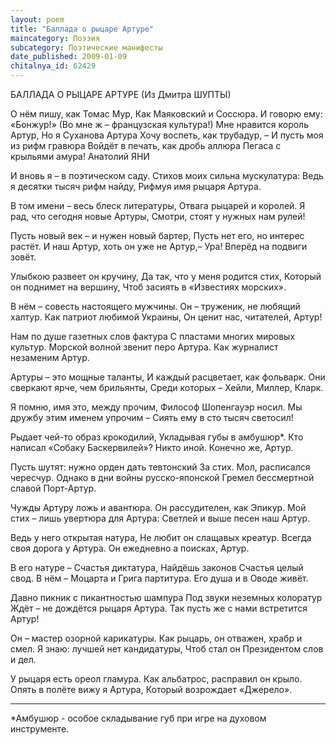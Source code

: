 ```yaml
---
layout: poem
title: "Баллада о рыцаре Артуре"
maincategory: Поэзия
subcategory: Поэтические манифесты
date_published: 2009-01-09
chitalnya_id: 62429
---
```




БАЛЛАДА О РЫЦАРЕ АРТУРЕ
  (Из Дмитра ШУПТЫ)

О нём пишу, как Томас Мур,
Как Маяковский и Соссюра.
И говорю ему: «Бонжур!»
(Во мне ж – французская культура!)
Мне нравится король Артур,
Но я Суханова Артура
Хочу воспеть, как трубадур, –
И пусть моя из рифм гравюра
Войдёт в печать, как дробь аллюра
Пегаса с крыльями амура!
Анатолий ЯНИ

И вновь я – в поэтическом саду.
Стихов моих сильна мускулатура:
Ведь я десятки тысяч рифм найду,
Рифмуя имя рыцаря Артура.

В том имени – весь блеск литературы,
Отвага рыцарей и королей.
Я рад, что сегодня новые Артуры,
Смотри, стоят у нужных нам рулей!

Пусть новый век – и нужен новый бартер,
Пусть нет его, но интерес растёт.
И наш Артур, хоть он уже не Артур,–
Ура! Вперёд на подвиги зовёт.

Улыбкою развеет он кручину,
Да так, что у меня родится стих,
Который он поднимет на вершину,
Чтоб засиять в «Известиях морских».

В нём – совесть настоящего мужчины.
Он – труженик, не любящий халтур.
Как патриот любимой Украины,
Он ценит нас, читателей, Артур!

Нам по душе газетных слов фактура
С пластами многих мировых культур.
Морской волной звенит перо Артура.
Как журналист незаменим Артур.

Артуры – это мощные таланты,
И каждый расцветает, как фольварк.
Они сверкают ярче, чем брильянты,
Среди которых – Хейли, Миллер, Кларк.

Я помню, имя это, между прочим,
Философ Шопенгауэр носил.
Мы дружбу этим именем упрочим –
Сиять ему в сто тысяч светосил!

Рыдает чей-то образ крокодилий, 
Укладывая губы в амбушюр\*.
Кто написал «Собаку Баскервилей»?
Никто иной. Конечно же, Артур.

Пусть шутят: нужно орден дать тевтонский
За стих. Мол, расписался чересчур.
Однако в дни войны русско-японской
Гремел бессмертной славой Порт-Артур.

Чужды Артуру ложь и авантюра.
Он рассудителен, как Эпикур.
Мой стих – лишь увертюра для Артура:
Светлей и выше песен наш Артур.

Ведь у него открытая натура,
Не любит он слащавых креатур.
Всегда своя дорога у Артура.
Он ежедневно а поисках, Артур.

В его натуре – Счастья диктатура,
Найдёшь законов Счастья целый свод.
В нём – Моцарта и Грига партитура.
Его душа и в Оводе живёт.

Давно пикник с пикантностью шампура
Под звуки неземных колоратур
Ждёт – не дождётся рыцаря Артура.
Так пусть же с нами встретится Артур!

Он – мастер озорной карикатуры.
Как рыцарь, он отважен, храбр и смел.
Я знаю: лучшей нет кандидатуры,
Чтоб стал он Президентом слов и дел. 

У рыцаря есть ореол гламура.
Как альбатрос, расправил он крыло.
Опять в полёте вижу я Артура,
Который возрождает «Джерело».
______________________________
\*Амбушюр - особое складывание губ при игре на духовом инструменте.






